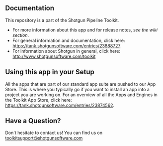## Documentation
This repository is a part of the Shotgun Pipeline Toolkit.

- For more information about this app and for release notes, *see the wiki section*.
- For general information and documentation, click here: https://tank.shotgunsoftware.com/entries/23888727
- For information about Shotgun in general, click here: http://www.shotgunsoftware.com/toolkit

## Using this app in your Setup
All the apps that are part of our standard app suite are pushed to our App Store. 
This is where you typically go if you want to install an app into a project you are
working on. For an overview of all the Apps and Engines in the Toolkit App Store,
click here: https://tank.shotgunsoftware.com/entries/23874562.

## Have a Question?
Don't hesitate to contact us! You can find us on toolkitsupport@shotgunsoftware.com
